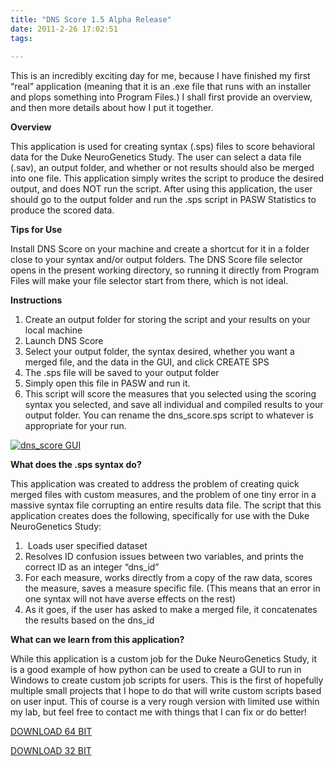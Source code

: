 ```yaml
---
title: "DNS Score 1.5 Alpha Release"
date: 2011-2-26 17:02:51
tags:
  
---
```



This is an incredibly exciting day for me, because I have finished my first “real” application (meaning that it is an .exe file that runs with an installer and plops something into Program Files.) I shall first provide an overview, and then more details about how I put it together.

**Overview**

This application is used for creating syntax (.sps) files to score behavioral data for the Duke NeuroGenetics Study. The user can select a data file (.sav), an output folder, and whether or not results should also be merged into one file. This application simply writes the script to produce the desired output, and does NOT run the script. After using this application, the user should go to the output folder and run the .sps script in PASW Statistics to produce the scored data.

**Tips for Use**

Install DNS Score on your machine and create a shortcut for it in a folder close to your syntax and/or output folders. The DNS Score file selector opens in the present working directory, so running it directly from Program Files will make your file selector start from there, which is not ideal.

**Instructions**

1. Create an output folder for storing the script and your results on your local machine
2. Launch DNS Score
3. Select your output folder, the syntax desired, whether you want a merged file, and the data in the GUI, and click CREATE SPS
4. The .sps file will be saved to your output folder
5. Simply open this file in PASW and run it.
6. This script will score the measures that you selected using the scoring syntax you selected, and save all individual and compiled results to your output folder. You can rename the dns_score.sps script to whatever is appropriate for your run.

[![](http://www.vsoch.com/blog/wp-content/uploads/2011/02/dns_score-261x300.png "dns_score GUI")](http://www.vsoch.com/blog/wp-content/uploads/2011/02/dns_score.png)

**What does the .sps syntax do?**

This application was created to address the problem of creating quick merged files with custom measures, and the problem of one tiny error in a massive syntax file corrupting an entire results data file. The script that this application creates does the following, specifically for use with the Duke NeuroGenetics Study:

1.  Loads user specified dataset
2. Resolves ID confusion issues between two variables, and prints the correct ID as an integer “dns_id”
3. For each measure, works directly from a copy of the raw data, scores the measure, saves a measure specific file. (This means that an error in one syntax will not have averse effects on the rest)
4. As it goes, if the user has asked to make a merged file, it concatenates the results based on the dns_id

**What can we learn from this application?**

While this application is a custom job for the Duke NeuroGenetics Study, it is a good example of how python can be used to create a GUI to run in Windows to create custom job scripts for users. This is the first of hopefully multiple small projects that I hope to do that will write custom scripts based on user input. This of course is a very rough version with limited use within my lab, but feel free to contact me with things that I can fix or do better!

[DOWNLOAD 64 BIT](http://www.vsoch.com/LONG/Vanessa/Applications/DNS_SCORE/dns_score_setup_1.5_64bit.exe)

[DOWNLOAD 32 BIT](http://www.vsoch.com/LONG/Vanessa/Applications/DNS_SCORE/dns_score_setup_1.5_32bit.exe)


